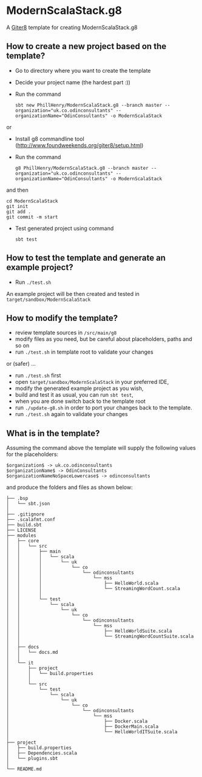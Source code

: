 ModernScalaStack.g8
===

A [Giter8](http://www.foundweekends.org/giter8/) template for creating ModernScalaStack.g8



How to create a new project based on the template?
---

* Go to directory where you want to create the template
* Decide your project name (the hardest part :))
* Run the command

    `sbt new PhillHenry/ModernScalaStack.g8 --branch master --organization="uk.co.odinconsultants" --organizationName="OdinConsultants" -o ModernScalaStack`

or    

* Install g8 commandline tool (http://www.foundweekends.org/giter8/setup.html)
* Run the command

    `g8 PhillHenry/ModernScalaStack.g8 --branch master --organization="uk.co.odinconsultants" --organizationName="OdinConsultants" -o ModernScalaStack`
    
and then
    
    cd ModernScalaStack
    git init
	git add .
	git commit -m start
  
* Test generated project using command 

    `sbt test`
    

How to test the template and generate an example project?
---

* Run `./test.sh` 

An example project will be then created and tested in `target/sandbox/ModernScalaStack`

How to modify the template?
---

 * review template sources in `/src/main/g8`
 * modify files as you need, but be careful about placeholders, paths and so on
 * run `./test.sh` in template root to validate your changes
 
or (safer) ...

* run `./test.sh` first
* open `target/sandbox/ModernScalaStack` in your preferred IDE, 
* modify the generated example project as you wish, 
* build and test it as usual, you can run `sbt test`,
* when you are done switch back to the template root
* run `./update-g8.sh` in order to port your changes back to the template.
* run `./test.sh` again to validate your changes

What is in the template?
--

Assuming the command above 
the template will supply the following values for the placeholders:

    $organization$ -> uk.co.odinconsultants
	$organizationName$ -> OdinConsultants
	$organizationNameNoSpaceLowercase$ -> odinconsultants

and produce the folders and files as shown below:

    ├── .bsp
	│   └── sbt.json
	│
	├── .gitignore
	├── .scalafmt.conf
	├── build.sbt
	├── LICENSE
	├── modules
	│   ├── core
	│   │   └── src
	│   │       ├── main
	│   │       │   └── scala
	│   │       │       └── uk
	│   │       │           └── co
	│   │       │               └── odinconsultants
	│   │       │                   └── mss
	│   │       │                       ├── HelloWorld.scala
	│   │       │                       └── StreamingWordCount.scala
	│   │       │
	│   │       └── test
	│   │           └── scala
	│   │               └── uk
	│   │                   └── co
	│   │                       └── odinconsultants
	│   │                           └── mss
	│   │                               ├── HelloWorldSuite.scala
	│   │                               └── StreamingWordCountSuite.scala
	│   │
	│   ├── docs
	│   │   └── docs.md
	│   │
	│   └── it
	│       ├── project
	│       │   └── build.properties
	│       │
	│       └── src
	│           └── test
	│               └── scala
	│                   └── uk
	│                       └── co
	│                           └── odinconsultants
	│                               └── mss
	│                                   ├── Docker.scala
	│                                   ├── DockerMain.scala
	│                                   └── HelloWorldITSuite.scala
	│
	├── project
	│   ├── build.properties
	│   ├── Dependencies.scala
	│   └── plugins.sbt
	│
	└── README.md